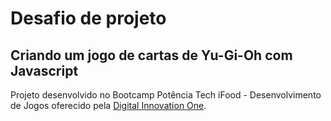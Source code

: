 # Desafio de projeto 
## Criando um jogo de cartas de Yu-Gi-Oh com Javascript

Projeto desenvolvido no Bootcamp Potência Tech iFood - Desenvolvimento de Jogos oferecido pela [Digital Innovation One](dio.me).

